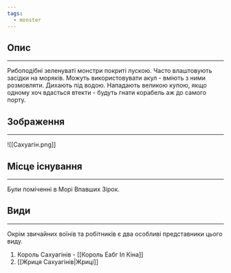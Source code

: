```yaml
---
tags:
  - monster
---
```

## Опис
---
Рибоподібні зеленуваті монстри покриті лускою. Часто влаштовують засідки на моряків. Можуть використовувати акул - вміють з ними розмовляти. Дихають під водою. Нападають великою купою, якщо одному хоч вдасться втекти - будуть гнати корабель аж до самого порту.  

## Зображення
---
![[Сахуагін.png]]

## Місце існування
---
Були поміченні в Морі Впавших Зірок.  

## Види
---
Окрім звичайних воїнів та робітників є два особливі представники цього виду.

1. Король Сахуагінів - [[Король Еабг Іл Кіна]]  
2. [[Жриця Сахуагінів|Жриці]]